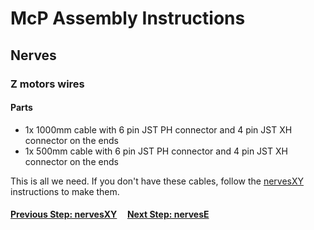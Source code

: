 # McP Assembly Instructions

## Nerves

### Z motors wires

#### Parts  

* 1x 1000mm cable with 6 pin JST PH connector and 4 pin JST XH connector on the ends
* 1x 500mm cable with 6 pin JST PH connector and 4 pin JST XH connector on the ends

This is all we need.  If you don't have these cables, follow the [nervesXY](nervesXY.md) instructions to make them.

#### [Previous Step: nervesXY](nervesXY.md) &nbsp;&nbsp;&nbsp; [Next Step: nervesE](nervesE.md)
